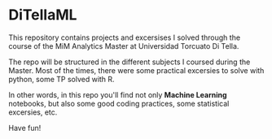 # DiTellaML
This repository contains projects and excersises I solved through the course of the MiM Analytics Master at Universidad Torcuato Di Tella.

The repo will be structured in the different subjects I coursed during the Master. Most of the times, there were some practical excersies to solve with python, some TP solved with R. 

In other words, in this repo you'll find not only **Machine Learning** notebooks, but also some good coding practices, some statistical excersies, etc.

Have fun!
